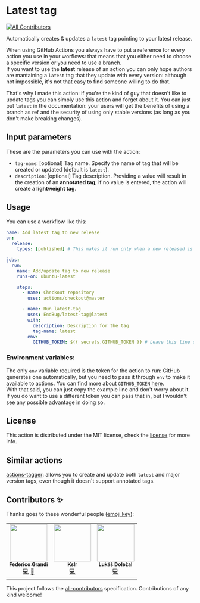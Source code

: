 # Latest tag

[![All Contributors](https://img.shields.io/github/all-contributors/EndBug/latest-tag)](#contributors-)

Automatically creates & updates a `latest` tag pointing to your latest release.

When using GitHub Actions you always have to put a reference for every action you use in your worflows: that means that you either need to choose a specific version or you need to use a branch.  
If you want to use the **latest** release of an action you can only hope authors are mantaining a `latest` tag that they update with every version: although not impossible, it's not that easy to find someone willing to do that.

That's why I made this action: if you're the kind of guy that doesn't like to update tags you can simply use this action and forget about it. You can just put `latest` in the documentation: your users will get the benefits of using a branch as ref and the security of using only stable versions (as long as you don't make breaking changes).

## Input parameters

These are the parameters you can use with the action:

- `tag-name`: [optional] Tag name. Specify the name of tag that will be created or updated (default is `latest`).
- `description`: [optional] Tag description. Providing a value will result in the creation of an **annotated tag**; if no value is entered, the action will create a **lightweight tag**.

## Usage

You can use a workflow like this:

```yaml
name: Add latest tag to new release
on:
  release:
    types: [published] # This makes it run only when a new released is published

jobs:
  run:
    name: Add/update tag to new release
    runs-on: ubuntu-latest

    steps:
      - name: Checkout repository
        uses: actions/checkout@master

      - name: Run latest-tag
        uses: EndBug/latest-tag@latest
        with:
          description: Description for the tag
          tag-name: latest
        env:
          GITHUB_TOKEN: ${{ secrets.GITHUB_TOKEN }} # Leave this line unchanged
```

### Environment variables:

The only `env` variable required is the token for the action to run: GitHub generates one automatically, but you need to pass it through `env` to make it available to actions. You can find more about `GITHUB_TOKEN` [here](https://help.github.com/en/articles/virtual-environments-for-github-actions#github_token-secret).  
With that said, you can just copy the example line and don't worry about it. If you do want to use a different token you can pass that in, but I wouldn't see any possible advantage in doing so.

## License

This action is distributed under the MIT license, check the [license](LICENSE) for more info.

## Similar actions

[actions-tagger](https://github.com/marketplace/actions/actions-tagger): allows you to create and update both `latest` and major version tags, even though it doesn't support annotated tags.

## Contributors ✨

Thanks goes to these wonderful people ([emoji key](https://allcontributors.org/docs/en/emoji-key)):

<!-- ALL-CONTRIBUTORS-LIST:START - Do not remove or modify this section -->
<!-- prettier-ignore-start -->
<!-- markdownlint-disable -->
<table>
  <tr>
    <td align="center"><a href="https://github.com/EndBug"><img src="https://avatars1.githubusercontent.com/u/26386270?v=4?s=100" width="100px;" alt=""/><br /><sub><b>Federico Grandi</b></sub></a><br /><a href="https://github.com/EndBug/latest-tag/commits?author=EndBug" title="Code">💻</a> <a href="https://github.com/EndBug/latest-tag/commits?author=EndBug" title="Documentation">📖</a></td>
    <td align="center"><a href="https://github.com/kslr"><img src="https://avatars3.githubusercontent.com/u/5516323?v=4?s=100" width="100px;" alt=""/><br /><sub><b>Kslr</b></sub></a><br /><a href="https://github.com/EndBug/latest-tag/commits?author=kslr" title="Code">💻</a></td>
    <td align="center"><a href="http://lukas.dolezalu.cz/"><img src="https://avatars0.githubusercontent.com/u/132277?v=4?s=100" width="100px;" alt=""/><br /><sub><b>Lukáš Doležal</b></sub></a><br /><a href="https://github.com/EndBug/latest-tag/commits?author=DocX" title="Code">💻</a></td>
  </tr>
</table>

<!-- markdownlint-restore -->
<!-- prettier-ignore-end -->

<!-- ALL-CONTRIBUTORS-LIST:END -->

This project follows the [all-contributors](https://github.com/all-contributors/all-contributors) specification. Contributions of any kind welcome!
